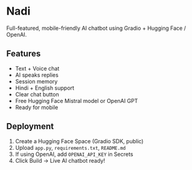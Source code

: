 # Nadi

Full-featured, mobile-friendly AI chatbot using Gradio + Hugging Face / OpenAI.

## Features
- Text + Voice chat
- AI speaks replies
- Session memory
- Hindi + English support
- Clear chat button
- Free Hugging Face Mistral model or OpenAI GPT
- Ready for mobile

## Deployment
1. Create a Hugging Face Space (Gradio SDK, public)
2. Upload `app.py`, `requirements.txt`, `README.md`
3. If using OpenAI, add `OPENAI_API_KEY` in Secrets
4. Click Build → Live AI chatbot ready!
